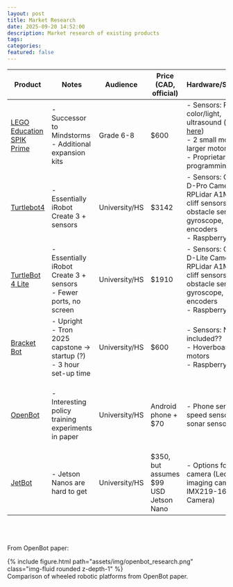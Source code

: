 ```yaml
---
layout: post
title: Market Research
date: 2025-09-20 14:52:00
description: Market research of existing products
tags:
categories: 
featured: false
---
```


| Product                                                                                                                                    | Notes                                                                   | Audience      | Price (CAD, official)                 | Hardware/Sensing                                                                                                                                                              | Programming                                                                     | Open-Source                                           |
| ------------------------------------------------------------------------------------------------------------------------------------------ | ----------------------------------------------------------------------- | ------------- | ------------------------------------- | ----------------------------------------------------------------------------------------------------------------------------------------------------------------------------- | ------------------------------------------------------------------------------- | ----------------------------------------------------- |
| [LEGO Education SPIK Prime](https://www.lego.com/en-ca/product/lego-education-spike-prime-set-45678)                                       | - Successor to Mindstorms<br>- Additional expansion kits<br>            | Grade 6-8     | $600                                  | - Sensors: Force, color/light, ultrasound ([see here](https://community.legoeducation.com/blogs/31/220))<br>- 2 small motors, 1 larger motor<br>- Proprietary programming hbu | Scratch-based blocks, Python                                                    | No                                                    |
| [Turtlebot4](https://ca.robotshop.com/products/clearpath-robotics-turtlebot-4-mobile-robot?qd=53f3de7248c438846d16649e6ce3d2e6)            | - Essentially iRobot Create 3 + sensors                                 | University/HS | $3142                                 | - Sensors: Oak-D-Pro Camera, RPLidar A1M8, IR cliff sensors, IR obstacle sensors, gyroscope, IMU, encoders<br>- Raspberry Pi 4                                                | ROS 2 (Python, C++), comes with Gazebo sim                                      | Yes, but not great                                    |
| [TurtleBot 4 Lite](https://ca.robotshop.com/products/clearpath-robotics-turtlebot-4-lite-mobile-robot?qd=53f3de7248c438846d16649e6ce3d2e6) | - Essentially iRobot Create 3 + sensors<br>- Fewer ports, no screen     | University/HS | $1910                                 | - Sensors: Oak-D-Lite Camera, RPLidar A1M8, IR cliff sensors, IR obstacle sensors, gyroscope, IMU, encoders<br>- Raspberry Pi 4                                               | ROS 2 (Python, C++), comes with Gazebo sim                                      | Yes, but not great                                    |
| [Bracket Bot](https://www.bracket.bot/)                                                                                                    | - Upright<br>- Tron 2025 capstone → startup (?)<br>- 3 hour set-up time | University/HS | $600                                  | - Sensors: Not included??<br>- Hoverboard motors<br>- Raspberry Pi 5                                                                                                          | Python                                                                          | Yes                                                   |
| [OpenBot](https://arxiv.org/pdf/2008.10631)                                                                                                | - Interesting policy training experiments in paper                      | University/HS | Android phone + $70                   | - Phone sensors + speed sensor, sonar sensor                                                                                                                                  | Some sort of android platform<br>- Focus on learning-based methods with TF Lite | Yes ([ob-f/OpenBot](https://github.com/ob-f/OpenBot)) |
| [JetBot](https://jetbot.org/master/)                                                                                                       | - Jetson Nanos are hard to get                                          | University/HS | $350, but assumes $99 USD Jetson Nano | - Options for camera (Leopard imaging camera, IMX219-160, RPi Camera)                                                                                                         | JetBot web programming environment (Jupyter-like), Jetbot API                   | Yes                                                   |


<br><br><br>
From OpenBot paper:
<div class="row mt-3">
    <div class="col-sm mt-3 mt-md-0">
        {% include figure.html path="assets/img/openbot_research.png" class="img-fluid rounded z-depth-1" %}
    </div>
</div>
<div class="caption">
    Comparison of wheeled robotic platforms from OpenBot paper.
</div>
